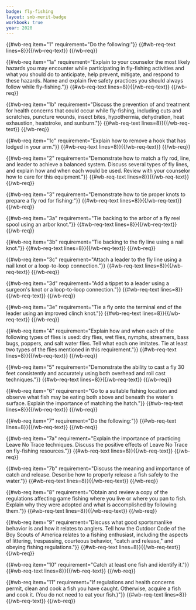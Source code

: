 ```yaml
---
badge: fly-fishing
layout: smb-merit-badge
workbook: true
year: 2020
---
```



{{#wb-req item="1" requirement="Do the following:"}}
{{#wb-req-text lines=8}}{{/wb-req-text}}
{{/wb-req}}

{{#wb-req item="1a" requirement="Explain to your counselor the most likely hazards you may encounter while participating in fly-fishing activities and what you should do to anticipate, help prevent, mitigate, and respond to these hazards. Name and explain five safety practices you should always follow while fly-fishing."}}
{{#wb-req-text lines=8}}{{/wb-req-text}}
{{/wb-req}}

{{#wb-req item="1b" requirement="Discuss the prevention of and treatment for health concerns that could occur while fly-fishing, including cuts and scratches, puncture wounds, insect bites, hypothermia, dehydration, heat exhaustion, heatstroke, and sunburn."}}
{{#wb-req-text lines=8}}{{/wb-req-text}}
{{/wb-req}}

{{#wb-req item="1c" requirement="Explain how to remove a hook that has lodged in your arm."}}
{{#wb-req-text lines=8}}{{/wb-req-text}}
{{/wb-req}}

{{#wb-req item="2" requirement="Demonstrate how to match a fly rod, line, and leader to achieve a balanced system. Discuss several types of fly lines, and explain how and when each would be used. Review with your counselor how to care for this equipment."}}
{{#wb-req-text lines=8}}{{/wb-req-text}}
{{/wb-req}}

{{#wb-req item="3" requirement="Demonstrate how to tie proper knots to prepare a fly rod for fishing:"}}
{{#wb-req-text lines=8}}{{/wb-req-text}}
{{/wb-req}}

{{#wb-req item="3a" requirement="Tie backing to the arbor of a fly reel spool using an arbor knot."}}
{{#wb-req-text lines=8}}{{/wb-req-text}}
{{/wb-req}}

{{#wb-req item="3b" requirement="Tie backing to the fly line using a nail knot."}}
{{#wb-req-text lines=8}}{{/wb-req-text}}
{{/wb-req}}

{{#wb-req item="3c" requirement="Attach a leader to the fly line using a nail knot or a loop-to-loop connection."}}
{{#wb-req-text lines=8}}{{/wb-req-text}}
{{/wb-req}}

{{#wb-req item="3d" requirement="Add a tippet to a leader using a surgeon's knot or a loop-to-loop connection."}}
{{#wb-req-text lines=8}}{{/wb-req-text}}
{{/wb-req}}

{{#wb-req item="3e" requirement="Tie a fly onto the terminal end of the leader using an improved clinch knot."}}
{{#wb-req-text lines=8}}{{/wb-req-text}}
{{/wb-req}}

{{#wb-req item="4" requirement="Explain how and when each of the following types of flies is used: dry flies, wet flies, nymphs, streamers, bass bugs, poppers, and salt water flies. Tell what each one imitates. Tie at least two types of the flies mentioned in this requirement."}}
{{#wb-req-text lines=8}}{{/wb-req-text}}
{{/wb-req}}

{{#wb-req item="5" requirement="Demonstrate the ability to cast a fly 30 feet consistently and accurately using both overhead and roll cast techniques."}}
{{#wb-req-text lines=8}}{{/wb-req-text}}
{{/wb-req}}

{{#wb-req item="6" requirement="Go to a suitable fishing location and observe what fish may be eating both above and beneath the water's surface. Explain the importance of matching the hatch."}}
{{#wb-req-text lines=8}}{{/wb-req-text}}
{{/wb-req}}

{{#wb-req item="7" requirement="Do the following:"}}
{{#wb-req-text lines=8}}{{/wb-req-text}}
{{/wb-req}}

{{#wb-req item="7a" requirement="Explain the importance of practicing Leave No Trace techniques. Discuss the positive effects of Leave No Trace on fly-fishing resources."}}
{{#wb-req-text lines=8}}{{/wb-req-text}}
{{/wb-req}}

{{#wb-req item="7b" requirement="Discuss the meaning and importance of catch and release. Describe how to properly release a fish safely to the water."}}
{{#wb-req-text lines=8}}{{/wb-req-text}}
{{/wb-req}}

{{#wb-req item="8" requirement="Obtain and review a copy of the regulations affecting game fishing where you live or where you pan to fish. Explain why they were adopted and what is accomplished by following them."}}
{{#wb-req-text lines=8}}{{/wb-req-text}}
{{/wb-req}}

{{#wb-req item="9" requirement="Discuss what good sportsmanlike behavior is and how it relates to anglers. Tell how the Outdoor Code of the Boy Scouts of America relates to a fishing enthusiast, including the aspects of littering, trespassing, courteous behavior, \"catch and release,\" and obeying fishing regulations."}}
{{#wb-req-text lines=8}}{{/wb-req-text}}
{{/wb-req}}

{{#wb-req item="10" requirement="Catch at least one fish and identify it."}}
{{#wb-req-text lines=8}}{{/wb-req-text}}
{{/wb-req}}

{{#wb-req item="11" requirement="If regulations and health concerns permit, clean and cook a fish you have caught. Otherwise, acquire a fish and cook it. (You do not need to eat your fish.)"}}
{{#wb-req-text lines=8}}{{/wb-req-text}}
{{/wb-req}}
